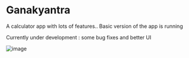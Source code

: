 # Ganakyantra

  A calculator app with lots of features..
  Basic version of the app is running

Currently under development : some bug fixes and better UI

![image](https://github.com/alonot/Ganakyantra-The-calculator-App/assets/123316101/4b71d291-e84c-4fa3-9460-9d33def8ca82)
